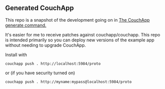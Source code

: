 ## Generated CouchApp

This repo is a snapshot of the development going on in [The CouchApp generate command.](https://github.com/couchapp/couchapp/tree/master/couchapp/templates/app/)

It's easier for me to receive patches against couchapp/couchapp. This repo is intended primarily so you can deploy new versions of the example app without needing to upgrade CouchApp.

Install with 

    couchapp push . http://localhost:5984/proto

or (if you have security turned on)

    couchapp push . http://myname:mypass@localhost:5984/proto
  
